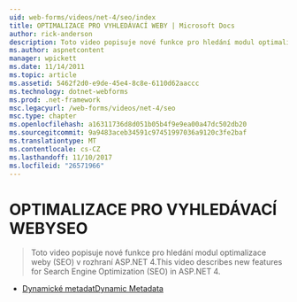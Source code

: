 ```yaml
---
uid: web-forms/videos/net-4/seo/index
title: OPTIMALIZACE PRO VYHLEDÁVACÍ WEBY | Microsoft Docs
author: rick-anderson
description: Toto video popisuje nové funkce pro hledání modul optimalizace weby (SEO) v rozhraní ASP.NET 4.
ms.author: aspnetcontent
manager: wpickett
ms.date: 11/14/2011
ms.topic: article
ms.assetid: 5462f2d0-e9de-45e4-8c8e-6110d62aaccc
ms.technology: dotnet-webforms
ms.prod: .net-framework
msc.legacyurl: /web-forms/videos/net-4/seo
msc.type: chapter
ms.openlocfilehash: a16311736d8d051b05b4f9e9ea00a47dc502db20
ms.sourcegitcommit: 9a9483aceb34591c97451997036a9120c3fe2baf
ms.translationtype: MT
ms.contentlocale: cs-CZ
ms.lasthandoff: 11/10/2017
ms.locfileid: "26571966"
---
```

<a name="seo"></a><span data-ttu-id="63bb0-103">OPTIMALIZACE PRO VYHLEDÁVACÍ WEBY</span><span class="sxs-lookup"><span data-stu-id="63bb0-103">SEO</span></span>
====================
> <span data-ttu-id="63bb0-104">Toto video popisuje nové funkce pro hledání modul optimalizace weby (SEO) v rozhraní ASP.NET 4.</span><span class="sxs-lookup"><span data-stu-id="63bb0-104">This video describes new features for Search Engine Optimization (SEO) in ASP.NET 4.</span></span>


- [<span data-ttu-id="63bb0-105">Dynamické metadat</span><span class="sxs-lookup"><span data-stu-id="63bb0-105">Dynamic Metadata</span></span>](aspnet-4-quick-hit-dynamic-metadata.md)
